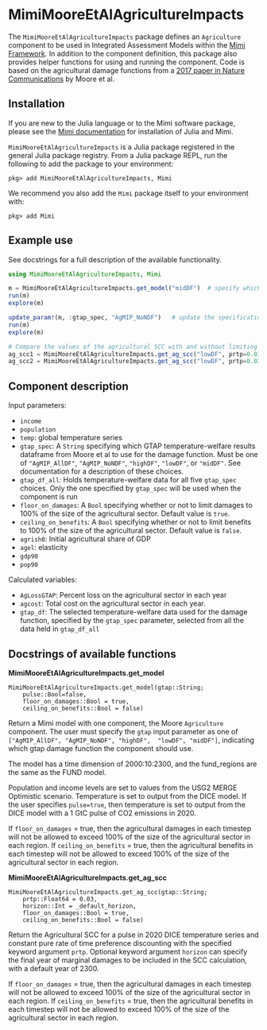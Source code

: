 # MimiMooreEtAlAgricultureImpacts

The `MimiMooreEtAlAgricultureImpacts` package defines an `Agriculture` component to be used in Integrated Assessment Models within the [Mimi Framework](https://github.com/mimiframework/Mimi.jl). In addition to the component definition, this package also provides helper functions for using and running the component. Code is based on the agricultural damage functions from a [2017 paper in Nature Communications](https://www.nature.com/articles/s41467-017-01792-x) by Moore et al.

## Installation

If you are new to the Julia language or to the Mimi software package, please see the [Mimi documentation](https://www.mimiframework.org/Mimi.jl/stable/installation/) for installation of Julia and Mimi.

`MimiMooreEtAlAgricultureImpacts` is a Julia package registered in the general Julia package registry. From a Julia package REPL, run the following to add the package to your environment:
```
pkg> add MimiMooreEtAlAgricultureImpacts, Mimi
```
We recommend you also add the `Mimi` package itself to your environment with:
```
pkg> add Mimi
```

## Example use
See docstrings for a full description of the available functionality.
```julia
using MimiMooreEtAlAgricultureImpacts, Mimi

m = MimiMooreEtAlAgricultureImpacts.get_model("midDF")  # specify which of the 5 available GTAP dataframes of temperature-welfare results to use for the damage function
run(m)
explore(m)

update_param!(m, :gtap_spec, "AgMIP_NoNDF")   # update the specification for which GTAP dataframe to use
run(m)
explore(m)

# Compare the values of the agricultural SCC with and without limiting how big damages can be 
ag_scc1 = MimiMooreEtAlAgricultureImpacts.get_ag_scc("lowDF", prtp=0.03, floor_on_damages=true)
ag_scc2 = MimiMooreEtAlAgricultureImpacts.get_ag_scc("lowDF", prtp=0.03, floor_on_damages=false)
```

## Component description

Input parameters:
- `income`
- `population`
- `temp`: global temperature series
- `gtap_spec`: A `String` specifying which GTAP temperature-welfare results dataframe from Moore et al to use for the damage function. Must be one of `"AgMIP_AllDF"`, `"AgMIP_NoNDF"`, `"highDF"`, `"lowDF"`, or `"midDF"`. See documentation for a description of these choices.
- `gtap_df_all`: Holds temperature-welfare data for all five `gtap_spec` choices. Only the one specified by `gtap_spec` will be used when the component is run
- `floor_on_damages`: A `Bool` specifying whether or not to limit damages to 100% of the size of the agricultural sector. Default value is `true`.
- `ceiling_on_benefits`: A `Bool` specifying whether or not to limit benefits to 100% of the size of the agricultural sector. Default value is `false`.
- `agrish0`: Initial agricultural share of GDP
- `agel`: elasticity
- `gdp90`
- `pop90`

Calculated variables:
- `AgLossGTAP`: Percent loss on the agricultural sector in each year
- `agcost`: Total cost on the agricultural sector in each year.
- `gtap_df`: The selected temperature-welfare data used for the damage function, specified by the `gtap_spec` parameter, selected from all the data held in `gtap_df_all`

## Docstrings of available functions

**MimiMooreEtAlAgricultureImpacts.get_model**
```
MimiMooreEtAlAgricultureImpacts.get_model(gtap::String; 
    pulse::Bool=false,
    floor_on_damages::Bool = true,
    ceiling_on_benefits::Bool = false)
```
Return a Mimi model with one component, the Moore `Agriculture` component. The user must 
specify the `gtap` input parameter as one of `["AgMIP_AllDF", "AgMIP_NoNDF", "highDF", 
"lowDF", "midDF"]`, indicating which gtap damage function the component should use. 

The model has a time dimension of 2000:10:2300, and the fund_regions are the same as the FUND model. 

Population and income levels are set to values from the USG2 MERGE Optimistic scenario. 
Temperature is set to output from the DICE model. If the user specifies `pulse=true`, then 
temperature is set to output from the DICE model with a 1 GtC pulse of CO2 emissions in 2020.

If `floor_on_damages` = true, then the agricultural damages in each timestep will not be allowed to exceed 100% of the size of the 
agricultural sector in each region.
If `ceiling_on_benefits` = true, then the agricultural benefits in each timestep will not be allowed to exceed 100% of the size of the 
agricultural sector in each region.

**MimiMooreEtAlAgricultureImpacts.get_ag_scc**
```
MimiMooreEtAlAgricultureImpacts.get_ag_scc(gtap::String; 
    prtp::Float64 = 0.03, 
    horizon::Int = _default_horizon,
    floor_on_damages::Bool = true,
    ceiling_on_benefits::Bool = false)
```
Return the Agricultural SCC for a pulse in 2020 DICE temperature series and constant 
pure rate of time preference discounting with the specified keyword argument `prtp`. 
Optional keyword argument `horizon` can specify the final year of marginal damages to be 
included in the SCC calculation, with a default year of 2300.

If `floor_on_damages` = true, then the agricultural damages in each timestep will not be allowed to exceed 100% of the size of the 
agricultural sector in each region.
If `ceiling_on_benefits` = true, then the agricultural benefits in each timestep will not be allowed to exceed 100% of the size of the 
agricultural sector in each region.
